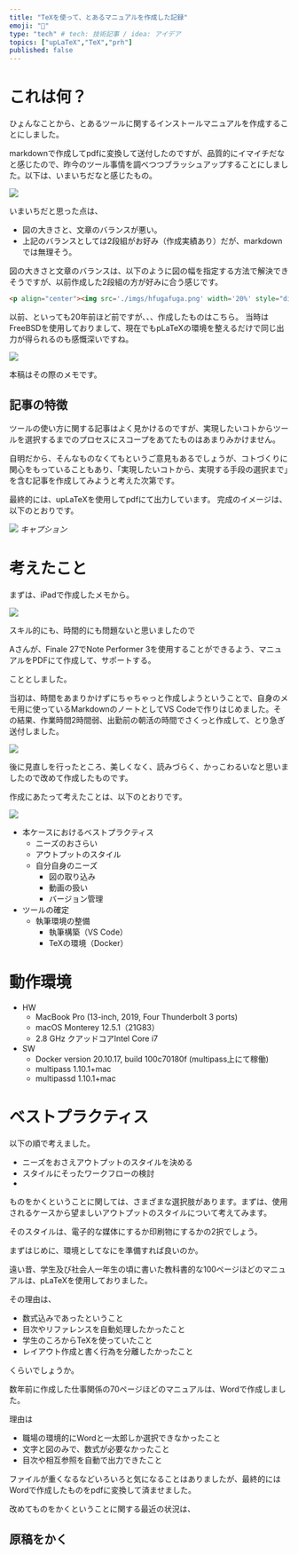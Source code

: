 ```yaml
---
title: "TeXを使って、とあるマニュアルを作成した記録"
emoji: "📓"
type: "tech" # tech: 技術記事 / idea: アイデア
topics: ["upLaTeX","TeX","prh"]
published: false
---
```


# これは何？

ひょんなことから、とあるツールに関するインストールマニュアルを作成することにしました。

markdownで作成してpdfに変換して送付したのですが、品質的にイマイチだなと感じたので、昨今のツール事情を調べつつブラッシュアップすることにしました。以下は、いまいちだなと感じたもの。

![](/images/2022-09-26-21-09-00.png)

いまいちだと思った点は、

- 図の大きさと、文章のバランスが悪い。
- 上記のバランスとしては2段組がお好み（作成実績あり）だが、markdownでは無理そう。

図の大きさと文章のバランスは、以下のように図の幅を指定する方法で解決できそうですが、以前作成した2段組の方が好みに合う感じです。

```markdown
<p align="center"><img src='./imgs/hfugafuga.png' width='20%' style="display: block; margin: auto;"></p>
```

以前、といっても20年前ほど前ですが、、、作成したものはこちら。
当時はFreeBSDを使用しておりまして、現在でもpLaTeXの環境を整えるだけで同じ出力が得られるのも感慨深いですね。

![](/images/2022-09-26-21-18-46.png)

本稿はその際のメモです。

## 記事の特徴

ツールの使い方に関する記事はよく見かけるのですが、実現したいコトからツールを選択するまでのプロセスにスコープをあてたものはあまりみかけません。

自明だから、そんなものなくてもというご意見もあるでしょうが、コトづくりに関心をもっていることもあり、「実現したいコトから、実現する手段の選択まで」を含む記事を作成してみようと考えた次第です。


最終的には、upLaTeXを使用してpdfにて出力しています。
完成のイメージは、以下のとおりです。

![](/images/2022-09-24-19-51-53.png)
*キャプション*

# 考えたこと

まずは、iPadで作成したメモから。

![](/images/2022-09-26-21-46-34.png)


スキル的にも、時間的にも問題ないと思いましたので

Aさんが、Finale 27でNote Performer 3を使用することができるよう、マニュアルをPDFにて作成して、サポートする。

こととしました。

当初は、時間をあまりかけずにちゃちゃっと作成しようということで、自身のメモ用に使っているMarkdownのノートとしてVS Codeで作りはじめました。その結果、作業時間2時間弱、出勤前の朝活の時間でさくっと作成して、とり急ぎ送付しました。

![](/images/2022-09-24-16-07-23.png)

後に見直しを行ったところ、美しくなく、読みづらく、かっこわるいなと思いましたので改めて作成したものです。

作成にあたって考えたことは、以下のとおりです。


![](/images/2022-09-24-16-08-56.png)


- 本ケースにおけるベストプラクティス
  - ニーズのおさらい
  - アウトプットのスタイル
  - 自分自身のニーズ
    - 図の取り込み
    - 動画の扱い
    - バージョン管理
- ツールの確定
  - 執筆環境の整備
    - 執筆構築（VS Code）
    - TeXの環境（Docker）


# 動作環境

- HW
  - MacBook Pro (13-inch, 2019, Four Thunderbolt 3 ports)
  - macOS Monterey 12.5.1（21G83）
  - 2.8 GHz クアッドコアIntel Core i7
- SW
  - Docker version 20.10.17, build 100c70180f (multipass上にて稼働)
  - multipass   1.10.1+mac
  - multipassd  1.10.1+mac


# ベストプラクティス

以下の順で考えました。

- ニーズをおさえアウトプットのスタイルを決める
- スタイルにそったワークフローの検討
- 

ものをかくということに関しては、さまざまな選択肢があります。まずは、使用されるケースから望ましいアウトプットのスタイルについて考えてみます。

そのスタイルは、電子的な媒体にするか印刷物にするかの2択でしょう。





まずはじめに、環境としてなにを準備すれば良いのか。


遠い昔、学生及び社会人一年生の頃に書いた教科書的な100ページほどのマニュアルは、pLaTeXを使用しておりました。

その理由は、

- 数式込みであったということ
- 目次やリファレンスを自動処理したかったこと
- 学生のころからTeXを使っていたこと
- レイアウト作成と書く行為を分離したかったこと

くらいでしょうか。

数年前に作成した仕事関係の70ページほどのマニュアルは、Wordで作成しました。

理由は

- 職場の環境的にWordと一太郎しか選択できなかったこと
- 文字と図のみで、数式が必要なかったこと
- 目次や相互参照を自動で出力できたこと

ファイルが重くなるなどいろいろと気になることはありましたが、最終的にはWordで作成したものをpdfに変換して済ませました。



改めてものをかくということに関する最近の状況は、

## 原稿をかく